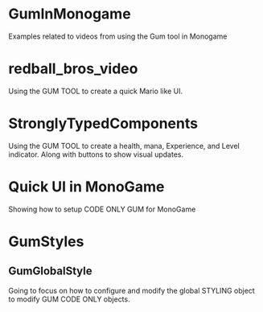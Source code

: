 # GumInMonogame
Examples related to videos from using the Gum tool in Monogame

# redball_bros_video

Using the GUM TOOL to create a quick Mario like UI.

# StronglyTypedComponents

Using the GUM TOOL to create a health, mana, Experience, and Level indicator.  Along with buttons to show visual updates. 

# Quick UI in MonoGame

Showing how to setup CODE ONLY GUM for MonoGame

# GumStyles

## GumGlobalStyle

Going to focus on how to configure and modify the global STYLING object to modify GUM CODE ONLY objects.